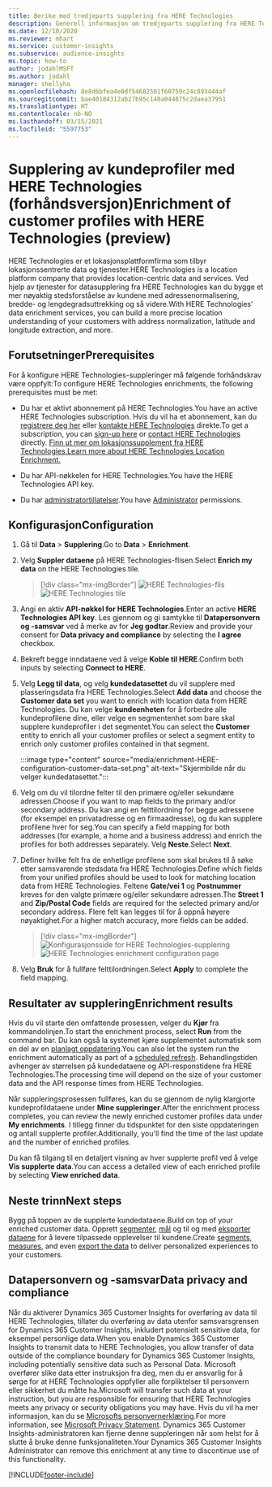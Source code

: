 ```yaml
---
title: Berike med tredjeparts supplering fra HERE Technologies
description: Generell informasjon om tredjeparts supplering fra HERE Technologies.
ms.date: 12/10/2020
ms.reviewer: mhart
ms.service: customer-insights
ms.subservice: audience-insights
ms.topic: how-to
author: jodahlMSFT
ms.author: jodahl
manager: shellyha
ms.openlocfilehash: 8e8d6bfea4e0df54682501f60759c24c893444af
ms.sourcegitcommit: bae40184312ab27b95c140a044875c2daea37951
ms.translationtype: HT
ms.contentlocale: nb-NO
ms.lasthandoff: 03/15/2021
ms.locfileid: "5597753"
---
```

# <a name="enrichment-of-customer-profiles-with-here-technologies-preview"></a><span data-ttu-id="36bca-103">Supplering av kundeprofiler med HERE Technologies (forhåndsversjon)</span><span class="sxs-lookup"><span data-stu-id="36bca-103">Enrichment of customer profiles with HERE Technologies (preview)</span></span>

<span data-ttu-id="36bca-104">HERE Technologies er et lokasjonsplattformfirma som tilbyr lokasjonssentrerte data og tjenester.</span><span class="sxs-lookup"><span data-stu-id="36bca-104">HERE Technologies is a location platform company that provides location-centric data and services.</span></span> <span data-ttu-id="36bca-105">Ved hjelp av tjenester for datasupplering fra HERE Technologies kan du bygge et mer nøyaktig stedsforståelse av kundene med adressenormalisering, bredde- og lengdegradsuttrekking og så videre.</span><span class="sxs-lookup"><span data-stu-id="36bca-105">With HERE Technologies' data enrichment services, you can build a more precise location understanding of your customers with address normalization, latitude and longitude extraction, and more.</span></span>

## <a name="prerequisites"></a><span data-ttu-id="36bca-106">Forutsetninger</span><span class="sxs-lookup"><span data-stu-id="36bca-106">Prerequisites</span></span>

<span data-ttu-id="36bca-107">For å konfigure HERE Technologies-suppleringer må følgende forhåndskrav være oppfylt:</span><span class="sxs-lookup"><span data-stu-id="36bca-107">To configure HERE Technologies enrichments, the following prerequisites must be met:</span></span>

- <span data-ttu-id="36bca-108">Du har et aktivt abonnement på HERE Technologies.</span><span class="sxs-lookup"><span data-stu-id="36bca-108">You have an active HERE Technologies subscription.</span></span> <span data-ttu-id="36bca-109">Hvis du vil ha et abonnement, kan du [registrere deg her](https://developer.here.com/sign-up?utm_medium=referral&utm_source=Microsoft-Dynamics-CI&create=Freemium-Basic) eller [kontakte HERE Technologies](https://developer.here.com/help?utm_medium=referral&utm_source=Microsoft-Dynamics-CI#how-can-we-help-you) direkte.</span><span class="sxs-lookup"><span data-stu-id="36bca-109">To get a subscription, you can [sign-up here](https://developer.here.com/sign-up?utm_medium=referral&utm_source=Microsoft-Dynamics-CI&create=Freemium-Basic) or [contact HERE Technologies](https://developer.here.com/help?utm_medium=referral&utm_source=Microsoft-Dynamics-CI#how-can-we-help-you) directly.</span></span> [<span data-ttu-id="36bca-110">Finn ut mer om lokasjonssupplement fra HERE Technologies.</span><span class="sxs-lookup"><span data-stu-id="36bca-110">Learn more about HERE Technologies Location Enrichment.</span></span>](https://developer.here.com/location-enrichment?cid=Dev-MicrosoftDynamics-DB-0-Dev-&utm_source=MicrosoftDynamics&utm_medium=referral&utm_campaign=Online_Dev_ReferralMicrosoft)

- <span data-ttu-id="36bca-111">Du har API-nøkkelen for HERE Technologies.</span><span class="sxs-lookup"><span data-stu-id="36bca-111">You have the HERE Technologies API key.</span></span>

- <span data-ttu-id="36bca-112">Du har [administratortillatelser](permissions.md#administrator).</span><span class="sxs-lookup"><span data-stu-id="36bca-112">You have [Administrator](permissions.md#administrator) permissions.</span></span>

## <a name="configuration"></a><span data-ttu-id="36bca-113">Konfigurasjon</span><span class="sxs-lookup"><span data-stu-id="36bca-113">Configuration</span></span>

1. <span data-ttu-id="36bca-114">Gå til **Data** > **Supplering**.</span><span class="sxs-lookup"><span data-stu-id="36bca-114">Go to **Data** > **Enrichment**.</span></span>

1. <span data-ttu-id="36bca-115">Velg **Suppler dataene** på HERE Technologies-flisen.</span><span class="sxs-lookup"><span data-stu-id="36bca-115">Select **Enrich my data** on the HERE Technologies tile.</span></span>

   > [!div class="mx-imgBorder"]
   > <span data-ttu-id="36bca-116">![HERE Technologies-flis](media/HERE-tile.png "HERE Technologies-flis")</span><span class="sxs-lookup"><span data-stu-id="36bca-116">![HERE Technologies tile](media/HERE-tile.png "HERE Technologies tile")</span></span>

1. <span data-ttu-id="36bca-117">Angi en aktiv **API-nøkkel for HERE Technologies**.</span><span class="sxs-lookup"><span data-stu-id="36bca-117">Enter an active **HERE Technologies API key**.</span></span> <span data-ttu-id="36bca-118">Les gjennom og gi samtykke til **Datapersonvern og -samsvar** ved å merke av for **Jeg godtar**.</span><span class="sxs-lookup"><span data-stu-id="36bca-118">Review and provide your consent for **Data privacy and compliance** by selecting the **I agree** checkbox.</span></span> 

1. <span data-ttu-id="36bca-119">Bekreft begge inndataene ved å velge **Koble til HERE**.</span><span class="sxs-lookup"><span data-stu-id="36bca-119">Confirm both inputs by selecting **Connect to HERE**.</span></span>

1.  <span data-ttu-id="36bca-120">Velg **Legg til data**, og velg **kundedatasettet** du vil supplere med plasseringsdata fra HERE Technologies.</span><span class="sxs-lookup"><span data-stu-id="36bca-120">Select **Add data** and choose the **Customer data set** you want to enrich with location data from HERE Technologies.</span></span> <span data-ttu-id="36bca-121">Du kan velge **kundeenheten** for å forbedre alle kundeprofilene dine, eller velge en segmentenhet som bare skal supplere kundeprofiler i det segmentet.</span><span class="sxs-lookup"><span data-stu-id="36bca-121">You can select the **Customer** entity to enrich all your customer profiles or select a segment entity to enrich only customer profiles contained in that segment.</span></span>

    :::image type="content" source="media/enrichment-HERE-configuration-customer-data-set.png" alt-text="Skjermbilde når du velger kundedatasettet.":::

1. <span data-ttu-id="36bca-123">Velg om du vil tilordne felter til den primære og/eller sekundære adressen.</span><span class="sxs-lookup"><span data-stu-id="36bca-123">Choose if you want to map fields to the primary and/or secondary address.</span></span> <span data-ttu-id="36bca-124">Du kan angi en felttilordning for begge adressene (for eksempel en privatadresse og en firmaadresse), og du kan supplere profilene hver for seg.</span><span class="sxs-lookup"><span data-stu-id="36bca-124">You can specify a field mapping for both addresses (for example, a home and a business address) and enrich the profiles for both addresses separately.</span></span> <span data-ttu-id="36bca-125">Velg **Neste**.</span><span class="sxs-lookup"><span data-stu-id="36bca-125">Select **Next**.</span></span>

1. <span data-ttu-id="36bca-126">Definer hvilke felt fra de enhetlige profilene som skal brukes til å søke etter samsvarende stedsdata fra HERE Technologies.</span><span class="sxs-lookup"><span data-stu-id="36bca-126">Define which fields from your unified profiles should be used to look for matching location data from HERE Technologies.</span></span> <span data-ttu-id="36bca-127">Feltene **Gate/vei 1** og **Postnummer** kreves for den valgte primære og/eller sekundære adressen.</span><span class="sxs-lookup"><span data-stu-id="36bca-127">The **Street 1** and **Zip/Postal Code** fields are required for the selected primary and/or secondary address.</span></span> <span data-ttu-id="36bca-128">Flere felt kan legges til for å oppnå høyere nøyaktighet.</span><span class="sxs-lookup"><span data-stu-id="36bca-128">For a higher match accuracy, more fields can be added.</span></span>

   > [!div class="mx-imgBorder"]
   > <span data-ttu-id="36bca-129">![Konfigurasjonsside for HERE Technologies-supplering](media/enrichment-HERE-configuration.png "Konfigurasjonsside for HERE Technologies-supplering")</span><span class="sxs-lookup"><span data-stu-id="36bca-129">![HERE Technologies enrichment configuration page](media/enrichment-HERE-configuration.png "HERE Technologies enrichment configuration page")</span></span>

1. <span data-ttu-id="36bca-130">Velg **Bruk** for å fullføre felttilordningen.</span><span class="sxs-lookup"><span data-stu-id="36bca-130">Select **Apply** to complete the field mapping.</span></span>

## <a name="enrichment-results"></a><span data-ttu-id="36bca-131">Resultater av supplering</span><span class="sxs-lookup"><span data-stu-id="36bca-131">Enrichment results</span></span>

<span data-ttu-id="36bca-132">Hvis du vil starte den omfattende prosessen, velger du **Kjør** fra kommandolinjen.</span><span class="sxs-lookup"><span data-stu-id="36bca-132">To start the enrichment process, select **Run** from the command bar.</span></span> <span data-ttu-id="36bca-133">Du kan også la systemet kjøre supplementet automatisk som en del av en [planlagt oppdatering](system.md#schedule-tab).</span><span class="sxs-lookup"><span data-stu-id="36bca-133">You can also let the system run the enrichment automatically as part of a [scheduled refresh](system.md#schedule-tab).</span></span> <span data-ttu-id="36bca-134">Behandlingstiden avhenger av størrelsen på kundedataene og API-responstidene fra HERE Technologies.</span><span class="sxs-lookup"><span data-stu-id="36bca-134">The processing time will depend on the size of your customer data and the API response times from HERE Technologies.</span></span>

<span data-ttu-id="36bca-135">Når suppleringsprosessen fullføres, kan du se gjennom de nylig klargjorte kundeprofildataene under **Mine suppleringer**.</span><span class="sxs-lookup"><span data-stu-id="36bca-135">After the enrichment process completes, you can review the newly enriched customer profiles data under **My enrichments**.</span></span> <span data-ttu-id="36bca-136">I tillegg finner du tidspunktet for den siste oppdateringen og antall supplerte profiler.</span><span class="sxs-lookup"><span data-stu-id="36bca-136">Additionally, you'll find the time of the last update and the number of enriched profiles.</span></span>

<span data-ttu-id="36bca-137">Du kan få tilgang til en detaljert visning av hver supplerte profil ved å velge **Vis supplerte data**.</span><span class="sxs-lookup"><span data-stu-id="36bca-137">You can access a detailed view of each enriched profile by selecting **View enriched data**.</span></span>

## <a name="next-steps"></a><span data-ttu-id="36bca-138">Neste trinn</span><span class="sxs-lookup"><span data-stu-id="36bca-138">Next steps</span></span>

<span data-ttu-id="36bca-139">Bygg på toppen av de supplerte kundedataene.</span><span class="sxs-lookup"><span data-stu-id="36bca-139">Build on top of your enriched customer data.</span></span> <span data-ttu-id="36bca-140">Opprett [segmenter](segments.md), [mål](measures.md) og til og med [eksporter dataene](export-destinations.md) for å levere tilpassede opplevelser til kundene.</span><span class="sxs-lookup"><span data-stu-id="36bca-140">Create [segments](segments.md), [measures](measures.md), and even [export the data](export-destinations.md) to deliver personalized experiences to your customers.</span></span>

## <a name="data-privacy-and-compliance"></a><span data-ttu-id="36bca-141">Datapersonvern og -samsvar</span><span class="sxs-lookup"><span data-stu-id="36bca-141">Data privacy and compliance</span></span>

<span data-ttu-id="36bca-142">Når du aktiverer Dynamics 365 Customer Insights for overføring av data til HERE Technologies, tillater du overføring av data utenfor samsvarsgrensen for Dynamics 365 Customer Insights, inkludert potensielt sensitive data, for eksempel personlige data.</span><span class="sxs-lookup"><span data-stu-id="36bca-142">When you enable Dynamics 365 Customer Insights to transmit data to HERE Technologies, you allow transfer of data outside of the compliance boundary for Dynamics 365 Customer Insights, including potentially sensitive data such as Personal Data.</span></span> <span data-ttu-id="36bca-143">Microsoft overfører slike data etter instruksjon fra deg, men du er ansvarlig for å sørge for at HERE Technologies oppfyller alle forpliktelser til personvern eller sikkerhet du måtte ha.</span><span class="sxs-lookup"><span data-stu-id="36bca-143">Microsoft will transfer such data at your instruction, but you are responsible for ensuring that HERE Technologies meets any privacy or security obligations you may have.</span></span> <span data-ttu-id="36bca-144">Hvis du vil ha mer informasjon, kan du se [Microsofts personvernerklæring](https://go.microsoft.com/fwlink/?linkid=396732).</span><span class="sxs-lookup"><span data-stu-id="36bca-144">For more information, see [Microsoft Privacy Statement](https://go.microsoft.com/fwlink/?linkid=396732).</span></span>
<span data-ttu-id="36bca-145">Dynamics 365 Customer Insights-administratoren kan fjerne denne suppleringen når som helst for å slutte å bruke denne funksjonaliteten.</span><span class="sxs-lookup"><span data-stu-id="36bca-145">Your Dynamics 365 Customer Insights Administrator can remove this enrichment at any time to discontinue use of this functionality.</span></span>


[!INCLUDE[footer-include](../includes/footer-banner.md)]